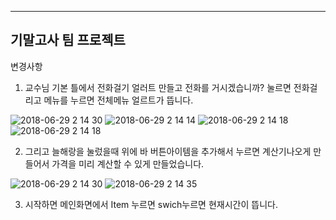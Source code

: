 ----------------
기말고사 팀 프로젝트
----------------
변경사항

1. 교수님 기본 틀에서 전화걸기 얼러트 만들고 전화를 거시겠습니까? 눌르면 전화걸리고 메뉴를 누르면 전체메뉴 얼르트가 뜹니다.

![2018-06-29 2 14 30](https://user-images.githubusercontent.com/37132895/42074460-60bdb47a-7ba7-11e8-80f9-aa52cffe065e.png)
![2018-06-29 2 14 14](https://user-images.githubusercontent.com/37132895/42074428-317a3238-7ba7-11e8-957b-45f6e71efdd4.png)
![2018-06-29 2 14 18](https://user-images.githubusercontent.com/37132895/42074485-85aa65a8-7ba7-11e8-96d5-24458764faf8.png)
![2018-06-29 2 14 18](https://user-images.githubusercontent.com/37132895/42074501-951386c8-7ba7-11e8-847b-5c9d645cbada.png)

2. 그리고 늘해랑을 눌렀을때 위에 바 버튼아이템을 추가해서 누르면 계산기나오게 만들어서 가격을 미리 계산할 수 있게 만들었습니다.

![2018-06-29 2 14 30](https://user-images.githubusercontent.com/37132895/42074558-cc35a280-7ba7-11e8-9445-42e3247268e1.png)
![2018-06-29 2 14 35](https://user-images.githubusercontent.com/37132895/42074562-cf6d4246-7ba7-11e8-993b-b7afa40fca43.png)



3. 시작하면 메인화면에서 Item 누르면 swich누르면 현재시간이 뜹니다.
